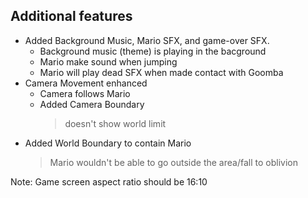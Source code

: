 ## Additional features
- Added Background Music, Mario SFX, and game-over SFX.
  - Background music (theme) is playing in the bacground
  - Mario make sound when jumping
  - Mario will play dead SFX when made contact with Goomba
- Camera Movement enhanced
  - Camera follows Mario
  - Added Camera Boundary
    > doesn't show world limit
- Added World Boundary to contain Mario
  > Mario wouldn't be able to go outside the area/fall to oblivion

Note: Game screen aspect ratio should be 16:10
